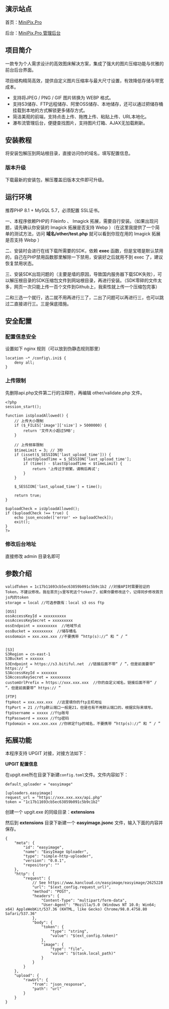 ## **演示站点**

首页：[MiniPix.Pro](https://MiniPix.Pro/)

后台：[MiniPix.Pro 管理后台](https://MiniPix.Pro/admin)

## **项目简介**
一款专为个人需求设计的高效图床解决方案，集成了强大的图片压缩功能与优雅的前台后台界面。

项目结构精简高效，提供自定义图片压缩率与最大尺寸设置，有效降低存储与带宽成本。


* 支持将JPEG / PNG / GIF 图片转换为 WEBP 格式。
* 支持S3储存、FTP远程储存、阿里OSS储存、本地储存，还可以通过把储存桶挂载到本地的方式解锁更多储存方式。
* 简洁美观的前端，支持点击上传、拖拽上传、粘贴上传、URL本地化。
* 瀑布流管理后台，便捷查找图片，支持图片灯箱、AJAX无加载刷新。


## **安装教程**
将安装包解压到网站根目录，直接访问你的域名，填写配置信息。
### **版本升级**
下载最新的安装包，解压覆盖旧版本文件即可升级。
## **运行环境**
推荐PHP 8.1 + MySQL 5.7，必须配置 SSL证书。

一、本程序依赖PHP的 Fileinfo 、 Imagick 拓展，需要自行安装。（如果出现问题，请先确认你安装的 Imagick 拓展是否支持 Webp ）（在这里我提供了一个简单的测试方法，访问 **域名/other/test.php** 就可以看到你现在用的 Imagick 拓展是否支持 Webp ）

二、安装时会进行在线下载所需要的SDK，依赖 **exec** 函数，但是宝塔是默认禁用的，自己在PHP禁用函数那里解除一下禁用，安装好之后就用不到 exec 了，建议恢复禁用状态。

三、安装SDK出现问题的（主要是墙的原因，导致国内服务器下载SDK失败），可以解压根目录的SDK压缩包文件到网站根目录，再进行安装。（SDK零碎的文件太多，网页一次只能上传一百个文件到Github上，我索性就上传一个压缩包完事）

二和三选一个就行，选二就不用再进行三了，二出了问题可以再进行三，也可以跳过二直接进行三。三是保底措施。

## **安全配置**
### **配置信息安全**
设置如下 nginx 规则（可以放到伪静态规则那里）
```
location ~* /config\.ini$ {
    deny all;
}
```
### **上传限制**
先删除api.php文件第二行的注释符，再编辑 other/validate.php 文件。
```
<?php
session_start();

function isUploadAllowed() {
    // 上传大小限制
    if ($_FILES['image']['size'] > 5000000) {
        return '文件大小超过5MB';
    }

    // 上传频率限制
    $timeLimit = 3; // 3秒
    if (isset($_SESSION['last_upload_time'])) {
        $lastUploadTime = $_SESSION['last_upload_time'];
        if (time() - $lastUploadTime < $timeLimit) {
            return '上传过于频繁，请稍后再试';
        }
    }

    $_SESSION['last_upload_time'] = time();

    return true;
}

$uploadCheck = isUploadAllowed();
if ($uploadCheck !== true) {
    echo json_encode(['error' => $uploadCheck]);
    exit();
}
?>
```
### **修改后台地址**
直接修改 admin 目录名即可

## **参数介绍**
```
validToken = 1c17b11693cb5ec63859b091c5b9c1b2 //对接API时需要验证的Token，不建议修改。我在首页js里写死这个token了，如果你要修改这个，记得同步修改首页js内的token
storage = local //可选参数有：local s3 oss ftp

[OSS]
ossAccessKeyId = xxxxxxxxxx
ossAccessKeySecret = xxxxxxxxx
ossEndpoint = xxxxxxxxx  //地域节点
ossBucket = xxxxxxxxx  //储存桶名
ossdomain = xxx.xxx.xxx //不要携带 “http(s)://” 和 “ / ” 


[S3]
S3Region = cn-east-1
S3Bucket = xxxxxx
S3Endpoint = https://s3.bitiful.net  //链接后面不带“ / ”，但是前面要带“ https:// ”
S3AccessKeyId = xxxxxxx
S3AccessKeySecret = xxxxxxxxx
customUrlPrefix = https://xxx.xxx.xxx  //你的自定义域名，链接后面不带“ / ”，但是前面要带“ https:// ”

[FTP]
ftpHost = xxx.xxx.xxx  //这里填你的ftp主机地址
ftpPort = 21 //ftp默认端口一般是21，但是也有不用默认端口的，根据实际来填写。
ftpUsername = xxxxx //ftp账号
ftpPassword = xxxxx //ftp密码
ftpdomain = xxx.xxx.xxx //你绑定ftp的域名，不要携带 “http(s)://” 和 “ / ” 
```

## **拓展功能**

本程序支持 UPGIT 对接，对接方法如下：

**UPGIT 配置信息**

在upgit.exe所在目录下新建`config.toml`文件。文件内容如下：
```
default_uploader = "easyimage"

[uploaders.easyimage]
request_url = "https://xxx.xxx.xxx/api.php"
token = "1c17b11693cb5ec63859b091c5b9c1b2"

```

创建一个 upgit.exe 的同级目录：**extensions**

然后到 **extensions** 目录下新建一个 **easyimage.jsonc** 文件，输入下面的内容并保存。
```
{
    "meta": {
        "id": "easyimage",
        "name": "EasyImage Uploader",
        "type": "simple-http-uploader",
        "version": "0.0.1",
        "repository": ""
    },
    "http": {
        "request": {
            // See https://www.kancloud.cn/easyimage/easyimage/2625228
            "url": "$(ext_config.request_url)",
            "method": "POST",
            "headers": {
                "Content-Type": "multipart/form-data",
                "User-Agent": "Mozilla/5.0 (Windows NT 10.0; Win64; x64) AppleWebKit/537.36 (KHTML, like Gecko) Chrome/98.0.4758.80 Safari/537.36"
            },
            "body": {
                "token": {
                    "type": "string",
                    "value": "$(ext_config.token)"
                },
                "image": {
                    "type": "file",
                    "value": "$(task.local_path)"
                }
            }
        }
    },
    "upload": {
        "rawUrl": {
            "from": "json_response",
            "path": "url"
        }
    }
}
```
